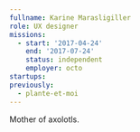```yaml
---
fullname: Karine Marasligiller
role: UX designer
missions:
  - start: '2017-04-24'
    end: '2017-07-24'
    status: independent
    employer: octo
startups:
previously:
  - plante-et-moi
---
```


Mother of axolotls.

